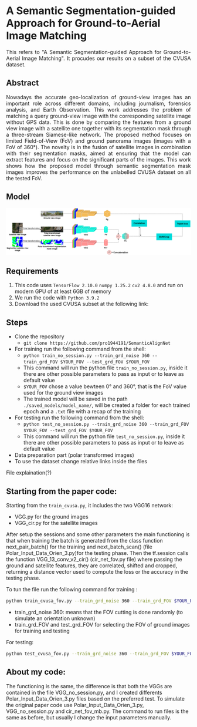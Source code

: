 # A Semantic Segmentation-guided Approach for Ground-to-Aerial Image Matching

<p align="justify">This refers to "A Semantic Segmentation-guided Approach for Ground-to-Aerial Image Matching". It procudes our results on a subset of the CVUSA dataset.</p>

## Abstract
<p align="justify">Nowadays the accurate geo-localization of ground-view images has an important role across different domains, including journalism, forensics analysis, and Earth Observation. This work addresses the problem of matching a query ground-view image with the corresponding satellite image without GPS data. This is done by comparing the features from a ground view image with a satellite one together with its segmentation mask through a three-stream Siamese-like network. The proposed method focuses on limited Field-of-View (FoV) and ground panorama images (images with a FoV of 360°). The novelty is in the fusion of satellite images in combination with their segmentation masks, aimed at ensuring that the model can extract features and focus on the significant parts of the images. This work shows how the proposed model through semantic segmentation mask images improves the performance on the unlabelled CVUSA dataset on all the tested FoV.</p>

## Model 
![plot](./Model_f.png)

## Requirements
1. This code uses ```TensorFlow 2.10.0``` ```numpy 1.25.2``` ```cv2 4.8.0``` and run on modern GPU of at least 6GB of memory
2. We run the code with ```Python 3.9.2```
3. Download the used CVUSA subset at the following link: 

## Steps
- Clone the repository 
    - ```git clone https://github.com/pro1944191/SemanticAlignNet```
- For training run the following command from the shell:
    - ```python train_no_session.py --train_grd_noise 360 --train_grd_FOV $YOUR_FOV --test_grd_FOV $YOUR_FOV```
    - This command will run the python file ```train_no_session.py```, inside it there are other possible parameters to pass as input or to leave as default value
    - ```$YOUR_FOV``` chose a value bewteen 0° and 360°, that is the FoV value used for the ground view images
    - The trained model will be saved in the path ```./saved_models/model_name/```, will be created a folder for each trained epoch and a ```.txt``` file with a recap of the training
- For testing run the following command from the shell:
    - ```python test_no_session.py --train_grd_noise 360 --train_grd_FOV $YOUR_FOV --test_grd_FOV $YOUR_FOV```
    - This command will run the python file ```test_no_session.py```, inside it there are other possible parameters to pass as input or to leave as default value
- Data preparation part (polar transformed images)
- To use the dataset change relative links inside the files

File explaination(?)

## Starting from the paper code:
Starting from the ```train_cvusa.py```, it includes the two VGG16 network:
- VGG.py for the ground images
- VGG_cir.py for the satellite images

After setup the sessions and some other parameters the main functioning is that when training the batch is generated from the class function next_pair_batch() for the training and next_batch_scan() (file Polar_Input_Data_Orien_3.py)for the testing phase. Then the tf.session calls the function VGG_13_conv_v2_cir() (cir_net_fov.py file) where passing the ground and satellite features, they are correlated, shifted and cropped, returning a distance vector used to compute the loss or the accuracy in the testing phase.

To tun the file run the following command for training :
```sh
python train_cvusa_fov.py --train_grd_noise 360 --train_grd_FOV $YOUR_FOV --test_grd_FOV $YOUR_FOV
```
- train_grd_noise 360: means that the FOV cutting is done randomly (to simulate an orientation unknown)
- train_grd_FOV and test_grd_FOV for selecting the FOV of ground images for training and testing

For testing:
```sh
python test_cvusa_fov.py --train_grd_noise 360 --train_grd_FOV $YOUR_FOV --test_grd_FOV $YOUR_FOV
```

## About my code:
The functioning is the same, the difference is that both the VGGs are contained in the file VGG_no_session.py, and I created differents Polar_Input_Data_Orien_3.py files based on the preferred test. 
To simulate the original paper code use Polar_Input_Data_Orien_3.py, VGG_no_session.py and cir_net_fov_mb.py.
The command to run files is the same as before, but usually I change the input parameters manually.
